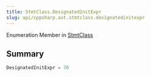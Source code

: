 ```yaml
---
title: StmtClass.DesignatedInitExpr
slug: api/cppsharp.ast.stmtclass.designatedinitexpr
---
```

Enumeration Member in [StmtClass](/api/cppsharp/ast/stmtclass)

## Summary



```csharp
DesignatedInitExpr = 70
```

